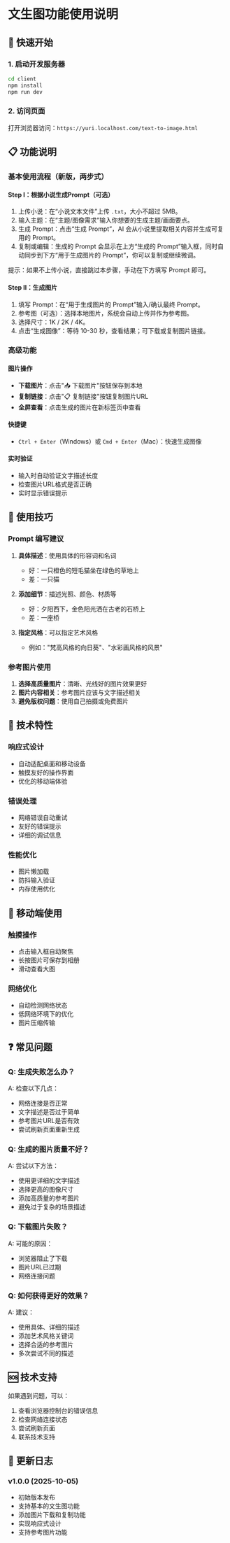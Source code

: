 # 文生图功能使用说明

## 🚀 快速开始

### 1. 启动开发服务器
```bash
cd client
npm install
npm run dev
```

### 2. 访问页面
打开浏览器访问：`https://yuri.localhost.com/text-to-image.html`

## 📋 功能说明

### 基本使用流程（新版，两步式）

#### Step Ⅰ：根据小说生成Prompt（可选）
1. 上传小说：在“小说文本文件”上传 `.txt`，大小不超过 5MB。
2. 输入主题：在“主题/图像需求”输入你想要的生成主题/画面要点。
3. 生成 Prompt：点击“生成 Prompt”，AI 会从小说里提取相关内容并生成可复用的 Prompt。
4. 复制或编辑：生成的 Prompt 会显示在上方“生成的 Prompt”输入框，同时自动同步到下方“用于生成图片的 Prompt”，你可以复制或继续微调。

提示：如果不上传小说，直接跳过本步骤，手动在下方填写 Prompt 即可。

#### Step Ⅱ：生成图片
1. 填写 Prompt：在“用于生成图片的 Prompt”输入/确认最终 Prompt。
2. 参考图（可选）：选择本地图片，系统会自动上传并作为参考图。
3. 选择尺寸：1K / 2K / 4K。
4. 点击“生成图像”：等待 10-30 秒，查看结果；可下载或复制图片链接。

### 高级功能

#### 图片操作
- **下载图片**：点击"📥 下载图片"按钮保存到本地
- **复制链接**：点击"📋 复制链接"按钮复制图片URL
- **全屏查看**：点击生成的图片在新标签页中查看

#### 快捷键
- `Ctrl + Enter`（Windows）或 `Cmd + Enter`（Mac）：快速生成图像

#### 实时验证
- 输入时自动验证文字描述长度
- 检查图片URL格式是否正确
- 实时显示错误提示

## 🎨 使用技巧

### Prompt 编写建议
1. **具体描述**：使用具体的形容词和名词
   - 好：一只橙色的短毛猫坐在绿色的草地上
   - 差：一只猫

2. **添加细节**：描述光照、颜色、材质等
   - 好：夕阳西下，金色阳光洒在古老的石桥上
   - 差：一座桥

3. **指定风格**：可以指定艺术风格
   - 例如："梵高风格的向日葵"、"水彩画风格的风景"

### 参考图片使用
1. **选择高质量图片**：清晰、光线好的图片效果更好
2. **图片内容相关**：参考图片应该与文字描述相关
3. **避免版权问题**：使用自己拍摄或免费图片

## 🔧 技术特性

### 响应式设计
- 自动适配桌面和移动设备
- 触摸友好的操作界面
- 优化的移动端体验

### 错误处理
- 网络错误自动重试
- 友好的错误提示
- 详细的调试信息

### 性能优化
- 图片懒加载
- 防抖输入验证
- 内存使用优化

## 📱 移动端使用

### 触摸操作
- 点击输入框自动聚焦
- 长按图片可保存到相册
- 滑动查看大图

### 网络优化
- 自动检测网络状态
- 低网络环境下的优化
- 图片压缩传输

## ❓ 常见问题

### Q: 生成失败怎么办？
A: 检查以下几点：
- 网络连接是否正常
- 文字描述是否过于简单
- 参考图片URL是否有效
- 尝试刷新页面重新生成

### Q: 生成的图片质量不好？
A: 尝试以下方法：
- 使用更详细的文字描述
- 选择更高的图像尺寸
- 添加高质量的参考图片
- 避免过于复杂的场景描述

### Q: 下载图片失败？
A: 可能的原因：
- 浏览器阻止了下载
- 图片URL已过期
- 网络连接问题

### Q: 如何获得更好的效果？
A: 建议：
- 使用具体、详细的描述
- 添加艺术风格关键词
- 选择合适的参考图片
- 多次尝试不同的描述

## 🆘 技术支持

如果遇到问题，可以：
1. 查看浏览器控制台的错误信息
2. 检查网络连接状态
3. 尝试刷新页面
4. 联系技术支持

## 📝 更新日志

### v1.0.0 (2025-10-05)
- 初始版本发布
- 支持基本的文生图功能
- 添加图片下载和复制功能
- 实现响应式设计
- 支持参考图片功能
